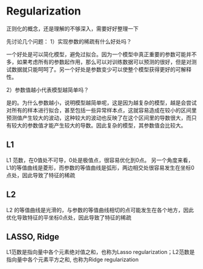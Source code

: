 # Regularization

正则化的概念，还是理解的不够深入，需要好好整理一下


先讨论几个问题：
1）实现参数的稀疏有什么好处吗？

一个好处是可以简化模型，避免过拟合。因为一个模型中真正重要的参数可能并不多，如果考虑所有的参数起作用，那么可以对训练数据可以预测的很好，但是对测试数据就只能呵呵了。另一个好处是参数变少可以使整个模型获得更好的可解释性。

2）参数值越小代表模型越简单吗？

是的。为什么参数越小，说明模型越简单呢，这是因为越复杂的模型，越是会尝试对所有的样本进行拟合，甚至包括一些异常样本点，这就容易造成在较小的区间里预测值产生较大的波动，这种较大的波动也反映了在这个区间里的导数很大，而只有较大的参数值才能产生较大的导数。因此复杂的模型，其参数值会比较大。


## L1

L1 范数，在0值处不可导，0处是极值点，很容易优化到0点。 
另一个角度来看，L1的等值曲线是菱形，而参数的等值曲线是弧形，两边相交处很容易发生在坐标0点处，因此导致了特征的稀疏

## L2
L2 的等值曲线是光滑的，与参数的等值曲线相切的点可能发生在各个地方，因此优化导致特征的平坐标0点处，因此导致了特征的稀疏

## LASSO, Ridge
L1范数是指向量中各个元素绝对值之和，也称为Lasso regularization；L2范数是指向量中各个元素平方之和, 也称为Ridge regularization


